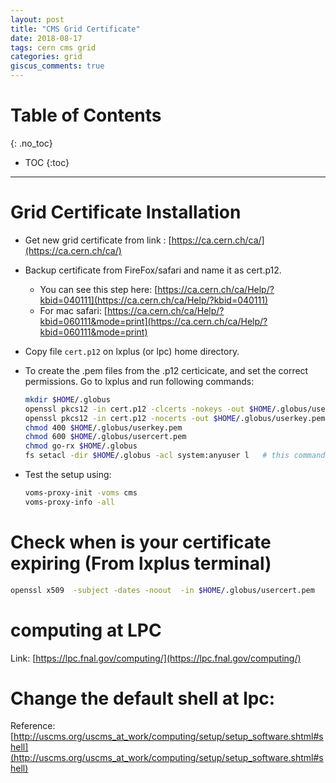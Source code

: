 ```yaml
---
layout: post
title: "CMS Grid Certificate"
date: 2018-08-17
tags: cern cms grid
categories: grid
giscus_comments: true
---
```


# Table of Contents
{: .no_toc}

* TOC
{:toc}

------------------------------------

# Grid Certificate Installation

- Get new grid certificate from link : [https://ca.cern.ch/ca/](https://ca.cern.ch/ca/)

- Backup certificate from FireFox/safari and name it as cert.p12.

  - You can see this step here: [https://ca.cern.ch/ca/Help/?kbid=040111](https://ca.cern.ch/ca/Help/?kbid=040111)
  - For mac safari: [https://ca.cern.ch/ca/Help/?kbid=060111&mode=print](https://ca.cern.ch/ca/Help/?kbid=060111&mode=print)

- Copy file `cert.p12` on lxplus (or lpc) home directory.

- To create the .pem files from the .p12 certicicate, and set the correct permissions. Go to lxplus and run following commands:

  ```bash
  mkdir $HOME/.globus
  openssl pkcs12 -in cert.p12 -clcerts -nokeys -out $HOME/.globus/usercert.pem
  openssl pkcs12 -in cert.p12 -nocerts -out $HOME/.globus/userkey.pem
  chmod 400 $HOME/.globus/userkey.pem
  chmod 600 $HOME/.globus/usercert.pem
  chmod go-rx $HOME/.globus
  fs setacl -dir $HOME/.globus -acl system:anyuser l   # this command will work on lxplus  only
  ```

- Test the setup using:

  ```bash
  voms-proxy-init -voms cms
  voms-proxy-info -all
  ```

# Check when is your certificate expiring (From lxplus terminal)

```bash
openssl x509  -subject -dates -noout  -in $HOME/.globus/usercert.pem
```

# computing at LPC

Link: [https://lpc.fnal.gov/computing/](https://lpc.fnal.gov/computing/)

# Change the default shell at lpc:

Reference: [http://uscms.org/uscms_at_work/computing/setup/setup_software.shtml#shell](http://uscms.org/uscms_at_work/computing/setup/setup_software.shtml#shell)
